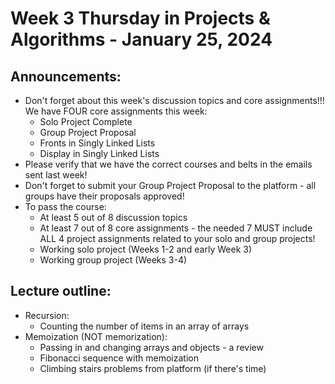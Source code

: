 # Week 3 Thursday in Projects & Algorithms - January 25, 2024

## Announcements:
- Don't forget about this week's discussion topics and core assignments!!!  We have FOUR core assignments this week:
    - Solo Project Complete
    - Group Project Proposal
    - Fronts in Singly Linked Lists
    - Display in Singly Linked Lists
- Please verify that we have the correct courses and belts in the emails sent last week!
- Don't forget to submit your Group Project Proposal to the platform - all groups have their proposals approved!
- To pass the course:
    - At least 5 out of 8 discussion topics
    - At least 7 out of 8 core assignments - the needed 7 MUST include ALL 4 project assignments related to your solo and group projects!
    - Working solo project (Weeks 1-2 and early Week 3)
    - Working group project (Weeks 3-4)

## Lecture outline:
- Recursion:
  - Counting the number of items in an array of arrays
- Memoization (NOT memorization):
  - Passing in and changing arrays and objects - a review
  - Fibonacci sequence with memoization
  - Climbing stairs problems from platform (if there's time)